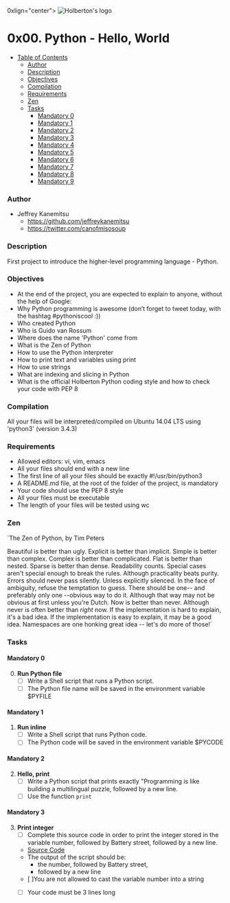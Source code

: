 
0xlign="center">
<img src="https://pbs.twimg.com/profile_images/644908719050850305/LbLzZ2vf.jpg" alt="Holberton's logo"/>
</p>

# 0x00. Python - Hello, World #

* [Table of Contents](#table-of-contents) 
	* [Author](#Author)	
	* [Description](#description)
	* [Objectives](#objectives)
	* [Compilation](#compilation)
	* [Requirements](#requirements)
	* [Zen](#zen)
	* [Tasks](#tasks)
	  * [Mandatory 0](#mandatory-0)
	  * [Mandatory 1](#mandatory-1)
	  * [Mandatory 2](#mandatory-2)
	  * [Mandatory 3](#mandatory-3)
	  * [Mandatory 4](#mandatory-4)
	  * [Mandatory 5](#mandatory-5)
	  * [Mandatory 6](#mandatory-6)
	  * [Mandatory 7](#mandatory-7)
	  * [Mandatory 8](#mandatory-8)
	  * [Mandatory 9](#mandatory-8)

### Author ###
* Jeffrey Kanemitsu
	* https://github.com/jeffreykanemitsu
	* https://twitter.com/canofmisosoup

### Description ###
First project to introduce the higher-level programming language - Python.
### Objectives ###
* At the end of the project, you are expected to explain to anyone, without the help of Google:
 * Why Python programming is awesome (don’t forget to tweet today, with the hashtag #pythoniscool :))
 * Who created Python
 * Who is Guido van Rossum
 * Where does the name 'Python' come from
 * What is the Zen of Python
 * How to use the Python interpreter
 * How to print text and variables using print
 * How to use strings
 * What are indexing and slicing in Python
 * What is the official Holberton Python coding style and how to check your code with PEP 8

### Compilation ###
All your files will be interpreted/compiled on Ubuntu 14.04 LTS using 'python3' (version 3.4.3)
### Requirements ###
* Allowed editors: vi, vim, emacs
* All your files should end with a new line
* The first line of all your files should be exactly #!/usr/bin/python3
* A README.md file, at the root of the folder of the project, is mandatory
* Your code should use the PEP 8 style
* All your files must be executable
* The length of your files will be tested using wc
### Zen ###
`The Zen of Python, by Tim Peters

Beautiful is better than ugly.
Explicit is better than implicit.
Simple is better than complex.
Complex is better than complicated.
Flat is better than nested.
Sparse is better than dense.
Readability counts.
Special cases aren't special enough to break the rules.
Although practicality beats purity.
Errors should never pass silently.
Unless explicitly silenced.
In the face of ambiguity, refuse the temptation to guess.
There should be one-- and preferably only one --obvious way to do it.
Although that way may not be obvious at first unless you're Dutch.
Now is better than never.
Although never is often better than *right* now.
If the implementation is hard to explain, it's a bad idea.
If the implementation is easy to explain, it may be a good idea.
Namespaces are one honking great idea -- let's do more of those!`
### Tasks ###
#### Mandatory 0 ####
0. **Run Python file**
	* [ ] Write a Shell script that runs a Python script.
	* [ ] The Python file name will be saved in the environment variable $PYFILE
#### Mandatory 1 ####
1. **Run inline**
	* [ ] Write a Shell script that runs Python code.
	* [ ] The Python code will be saved in the environment variable $PYCODE
#### Mandatory 2 ####
2. **Hello, print**
	* [ ] Write a Python script that prints exactly "Programming is like building a multilingual puzzle, followed by a new line.
	* [ ] Use the function `print`
#### Mandatory 3 ####
3. **Print integer**
	* [ ] Complete this source code in order to print the integer stored in the variable number, followed by Battery street, followed by a new line.
	* [Source Code](https://github.com/holbertonschool/0x00.py/blob/master/3-print_number.py)
	* The output of the script should be:
		* the number, followed by Battery street,
		* followed by a new line
	* [ ]You are not allowed to cast the variable number into a string
	* [ ] Your code must be 3 lines long

